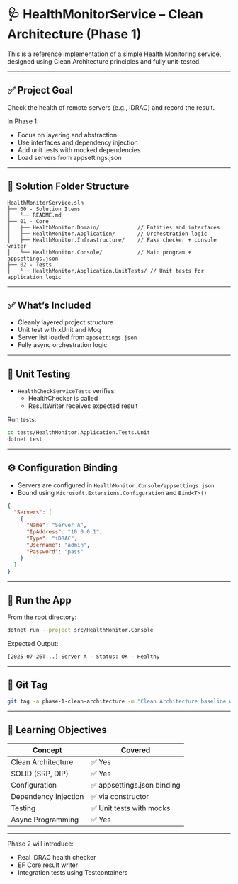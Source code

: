 # 🩺 HealthMonitorService – Clean Architecture (Phase 1)

This is a reference implementation of a simple Health Monitoring service, designed using Clean Architecture principles and fully unit-tested.

---

## ✅ Project Goal

Check the health of remote servers (e.g., iDRAC) and record the result.

In Phase 1:
- Focus on layering and abstraction
- Use interfaces and dependency injection
- Add unit tests with mocked dependencies
- Load servers from appsettings.json

---

## 📁 Solution Folder Structure

```
HealthMonitorService.sln
├── 00 - Solution Items
│   └── README.md
├── 01 - Core
│   ├── HealthMonitor.Domain/            // Entities and interfaces
│   ├── HealthMonitor.Application/       // Orchestration logic
│   ├── HealthMonitor.Infrastructure/    // Fake checker + console writer
│   └── HealthMonitor.Console/           // Main program + appsettings.json
├── 02 - Tests
│   └── HealthMonitor.Application.UnitTests/ // Unit tests for application logic
```

---

## ✅ What’s Included

- Cleanly layered project structure
- Unit test with xUnit and Moq
- Server list loaded from `appsettings.json`
- Fully async orchestration logic

---

## 🧪 Unit Testing

- `HealthCheckServiceTests` verifies:
    - HealthChecker is called
    - ResultWriter receives expected result

Run tests:
```bash
cd tests/HealthMonitor.Application.Tests.Unit
dotnet test
```

---

## ⚙️ Configuration Binding

- Servers are configured in `HealthMonitor.Console/appsettings.json`
- Bound using `Microsoft.Extensions.Configuration` and `Bind<T>()`

```json
{
  "Servers": [
    {
      "Name": "Server A",
      "IpAddress": "10.0.0.1",
      "Type": "iDRAC",
      "Username": "admin",
      "Password": "pass"
    }
  ]
}
```

---

## 🚀 Run the App

From the root directory:
```bash
dotnet run --project src/HealthMonitor.Console
```

Expected Output:
```
[2025-07-26T...] Server A - Status: OK - Healthy
```

---

## 📌 Git Tag

```bash
git tag -a phase-1-clean-architecture -m "Clean Architecture baseline with mocked dependencies, unit tests, and config-driven execution"
```

---

## 🎯 Learning Objectives

| Concept | Covered |
|---------|---------|
| Clean Architecture | ✅ Yes |
| SOLID (SRP, DIP) | ✅ Yes |
| Configuration | ✅ appsettings.json binding |
| Dependency Injection | ✅ via constructor |
| Testing | ✅ Unit tests with mocks |
| Async Programming | ✅ Yes |

---

Phase 2 will introduce:
- Real iDRAC health checker
- EF Core result writer
- Integration tests using Testcontainers

